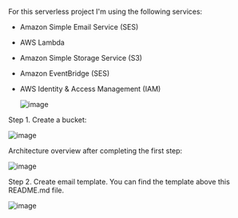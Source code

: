 For this serverless project I'm using the following services:
- Amazon Simple Email Service (SES)
- AWS Lambda
- Amazon Simple Storage Service (S3)
- Amazon EventBridge (SES)
- AWS Identity & Access Management (IAM)

  ![image](https://github.com/MyC1oudRepo/Repository/assets/151183434/7a38170b-60b3-4d76-a007-8dafdb1de866)


Step 1. Create a bucket:

![image](https://github.com/MyC1oudRepo/Repository/assets/151183434/de7bf8b3-e97c-4025-bf65-b4e176685ca9)


Architecture overview after completing the first step:

![image](https://github.com/MyC1oudRepo/Repository/assets/151183434/af75ee9b-9aec-4420-bb42-6d4e722df6f0)


Step 2. Create email template. You can find the template above this README.md file. 

![image](https://github.com/MyC1oudRepo/Repository/assets/151183434/56b34a12-a47e-4837-9b83-72a7f5f5060c)



